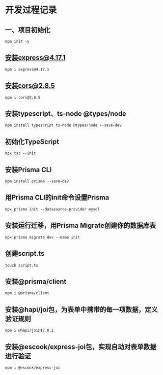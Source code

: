 # 开发过程记录

## 一、项目初始化

```shell
npm init -y 
```

## 安装express@4.17.1

```shell
npm i express@4.17.1
```

## 安装cors@2.8.5

```shell
npm i cors@2.8.5
```

## 安装typescript、ts-node @types/node

```shell
npm install typescript ts-node @types/node --save-dev
```

## 初始化TypeScript

```shell
npx tsc --init
```

## 安装Prisma CLI

```shell
npm install prisma --save-dev
```

## 用Prisma CLI的init命令设置Prisma

```shell
npx prisma init --datasource-provider mysql
```

## 安装运行迁移，用Prisma Migrate创建你的数据库表

```shell
npx prisma migrate dev --name init
```

## 创建script.ts

```shell
touch script.ts
```

## 安装@prisma/client

```shell
npm i @prisma/client 
```

## 安装@hapi/joi包，为表单中携带的每一项数据，定义验证规则

```shell
npm i @hapi/joi@17.0.1
```

## 安装@escook/express-joi包，实现自动对表单数据进行验证

```shell
npm i @escook/express-joi
```
